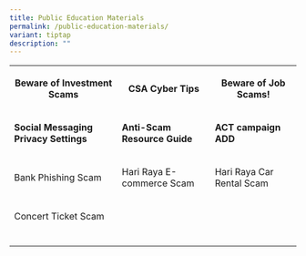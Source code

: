 ```yaml
---
title: Public Education Materials
permalink: /public-education-materials/
variant: tiptap
description: ""
---
```

<table style="minWidth: 75px">
<colgroup>
<col>
<col>
<col>
</colgroup>
<tbody>
<tr>
<th rowspan="1" colspan="1">
<p><strong>Beware of Investment Scams</strong>
</p>
</th>
<th rowspan="1" colspan="1">
<p><strong>CSA Cyber Tips</strong>
</p>
</th>
<th rowspan="1" colspan="1">
<p><strong>Beware of Job Scams!</strong>
</p>
</th>
</tr>
<tr>
<td rowspan="1" colspan="1">
<p><strong>Social Messaging Privacy Settings</strong>
</p>
</td>
<td rowspan="1" colspan="1">
<p><strong>Anti-Scam Resource Guide</strong>
</p>
</td>
<td rowspan="1" colspan="1">
<p><strong>ACT campaign ADD</strong>
</p>
</td>
</tr>
<tr>
<td rowspan="1" colspan="1">
<p>Bank Phishing Scam</p>
</td>
<td rowspan="1" colspan="1">
<p>Hari Raya E-commerce Scam</p>
</td>
<td rowspan="1" colspan="1">
<p>Hari Raya Car Rental Scam</p>
</td>
</tr>
<tr>
<td rowspan="1" colspan="1">
<p>Concert Ticket Scam</p>
</td>
<td rowspan="1" colspan="1">
<p></p>
</td>
<td rowspan="1" colspan="1">
<p></p>
</td>
</tr>
<tr>
<td rowspan="1" colspan="1">
<p></p>
</td>
<td rowspan="1" colspan="1">
<p></p>
</td>
<td rowspan="1" colspan="1">
<p></p>
</td>
</tr>
</tbody>
</table>
<p></p>
